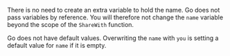 There is no need to create an extra variable to hold the name. Go does not pass variables by reference. 
You will therefore not change the `name` variable beyond the scope of the `ShareWith` function.

Go does not have default values. Overwriting the `name` with `you` is setting a default value for `name` if it is empty.
